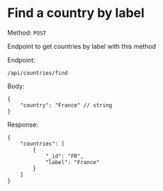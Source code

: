 # Find a country by label

Method: <code>POST</code>

Endpoint to get countries by label with this method

Endpoint:
```
/api/countries/find
```
Body:
```
{
    "country": "France" // string
}
```

Response:
```
{
    "countries": [
        {
            "_id": "FR",
            "label": "France"
        }
    ]
}
```